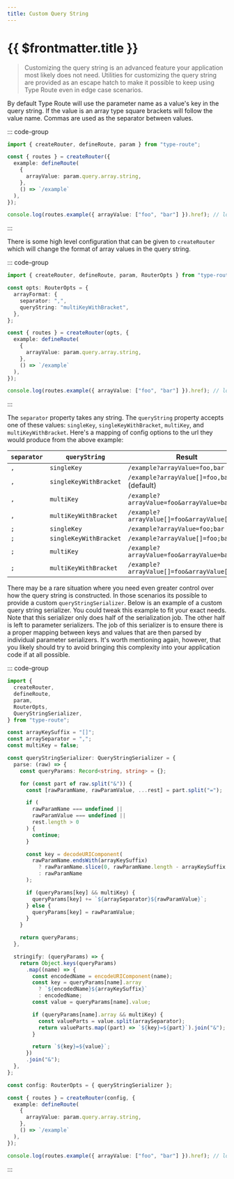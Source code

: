 ```yaml
---
title: Custom Query String
---
```


# {{ $frontmatter.title }}

> Customizing the query string is an advanced feature your application most likely does not need. Utilities for customizing the query string are provided as an escape hatch to make it possible to keep using Type Route even in edge case scenarios.

By default Type Route will use the parameter name as a value's key in the query string. If the value is an array type square brackets will follow the value name. Commas are used as the separator between values.

::: code-group

```ts [index.ts]
import { createRouter, defineRoute, param } from "type-route";

const { routes } = createRouter({
  example: defineRoute(
    {
      arrayValue: param.query.array.string,
    },
    () => `/example`
  ),
});

console.log(routes.example({ arrayValue: ["foo", "bar"] }).href); // logs out "/example?arrayValue[]=foo,bar
```

:::

There is some high level configuration that can be given to `createRouter` which will change the format of array values in the query string.

::: code-group

```ts [index.ts]
import { createRouter, defineRoute, param, RouterOpts } from "type-route";

const opts: RouterOpts = {
  arrayFormat: {
    separator: ",",
    queryString: "multiKeyWithBracket",
  },
};

const { routes } = createRouter(opts, {
  example: defineRoute(
    {
      arrayValue: param.query.array.string,
    },
    () => `/example`
  ),
});

console.log(routes.example({ arrayValue: ["foo", "bar"] }).href); // logs out "/example?arrayValue[]=foo&arrayValue[]=bar
```

:::

The `separator` property takes any string. The `queryString` property accepts one of these values: `singleKey`, `singleKeyWithBracket`, `multiKey`, and `multiKeyWithBracket`. Here's a mapping of config options to the url they would produce from the above example:

| `separator` | `queryString`          | Result                                       |
| ----------- | ---------------------- | -------------------------------------------- |
| `,`         | `singleKey`            | `/example?arrayValue=foo,bar`                |
| `,`         | `singleKeyWithBracket` | `/example?arrayValue[]=foo,bar` (default)    |
| `,`         | `multiKey`             | `/example?arrayValue=foo&arrayValue=bar`     |
| `,`         | `multiKeyWithBracket`  | `/example?arrayValue[]=foo&arrayValue[]=bar` |
| `;`         | `singleKey`            | `/example?arrayValue=foo;bar`                |
| `;`         | `singleKeyWithBracket` | `/example?arrayValue[]=foo;bar`              |
| `;`         | `multiKey`             | `/example?arrayValue=foo&arrayValue=bar`     |
| `;`         | `multiKeyWithBracket`  | `/example?arrayValue[]=foo&arrayValue[]=bar` |

There may be a rare situation where you need even greater control over how the query string is constructed. In those scenarios its possible to provide a custom `queryStringSerializer`. Below is an example of a custom query string serializer. You could tweak this example to fit your exact needs. Note that this serializer only does half of the serialization job. The other half is left to parameter serializers. The job of this serializer is to ensure there is a proper mapping between keys and values that are then parsed by individual parameter serializers. It's worth mentioning again, however, that you likely should try to avoid bringing this complexity into your application code if at all possible.

::: code-group

```ts [index.ts]
import {
  createRouter,
  defineRoute,
  param,
  RouterOpts,
  QueryStringSerializer,
} from "type-route";

const arrayKeySuffix = "[]";
const arraySeparator = ",";
const multiKey = false;

const queryStringSerializer: QueryStringSerializer = {
  parse: (raw) => {
    const queryParams: Record<string, string> = {};

    for (const part of raw.split("&")) {
      const [rawParamName, rawParamValue, ...rest] = part.split("=");

      if (
        rawParamName === undefined ||
        rawParamValue === undefined ||
        rest.length > 0
      ) {
        continue;
      }

      const key = decodeURIComponent(
        rawParamName.endsWith(arrayKeySuffix)
          ? rawParamName.slice(0, rawParamName.length - arrayKeySuffix.length)
          : rawParamName
      );

      if (queryParams[key] && multiKey) {
        queryParams[key] += `${arraySeparator}${rawParamValue}`;
      } else {
        queryParams[key] = rawParamValue;
      }
    }

    return queryParams;
  },

  stringify: (queryParams) => {
    return Object.keys(queryParams)
      .map((name) => {
        const encodedName = encodeURIComponent(name);
        const key = queryParams[name].array
          ? `${encodedName}${arrayKeySuffix}`
          : encodedName;
        const value = queryParams[name].value;

        if (queryParams[name].array && multiKey) {
          const valueParts = value.split(arraySeparator);
          return valueParts.map((part) => `${key}=${part}`).join("&");
        }

        return `${key}=${value}`;
      })
      .join("&");
  },
};

const config: RouterOpts = { queryStringSerializer };

const { routes } = createRouter(config, {
  example: defineRoute(
    {
      arrayValue: param.query.array.string,
    },
    () => `/example`
  ),
});

console.log(routes.example({ arrayValue: ["foo", "bar"] }).href); // logs out "/example?arrayValue[]=foo,bar
```

:::

